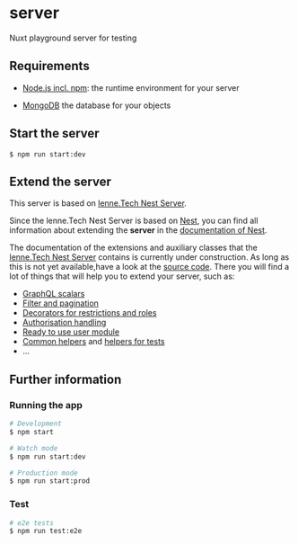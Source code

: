 # server
Nuxt playground server for testing

## Requirements

- [Node.js incl. npm](https://nodejs.org):
the runtime environment for your server

- [MongoDB](https://docs.mongodb.com/manual/installation/#mongodb-community-edition-installation-tutorials)
the database for your objects


## Start the server

`$ npm run start:dev`


## Extend the server

This server is based on [lenne.Tech Nest Server](https://github.com/lenneTech/nest-server).

Since the lenne.Tech Nest Server is based on [Nest](https://nestjs.com/), you can find all information about extending
the **server** in the [documentation of Nest](https://docs.nestjs.com/).

The documentation of the extensions and auxiliary classes that the
[lenne.Tech Nest Server](https://github.com/lenneTech/nest-server) contains is currently under construction.
As long as this is not yet available,have a look at the
[source code](https://github.com/lenneTech/nest-server/tree/master/src/core).
There you will find a lot of things that will help you to extend your server, such as:

- [GraphQL scalars](https://github.com/lenneTech/nest-server/tree/master/src/core/common/scalars)
- [Filter and pagination](https://github.com/lenneTech/nest-server/tree/master/src/core/common/args)
- [Decorators for restrictions and roles](https://github.com/lenneTech/nest-server/tree/master/src/core/common/decorators)
- [Authorisation handling](https://github.com/lenneTech/nest-server/tree/master/src/core/modules/auth)
- [Ready to use user module](https://github.com/lenneTech/nest-server/tree/master/src/core/modules/user)
- [Common helpers](https://github.com/lenneTech/nest-server/tree/master/src/core/common/helpers) and
[helpers for tests](https://github.com/lenneTech/nest-server/blob/master/src/test/test.helper.ts)
- ...


## Further information

### Running the app

```bash
# Development
$ npm start

# Watch mode
$ npm run start:dev

# Production mode
$ npm run start:prod
```

### Test

```bash
# e2e tests
$ npm run test:e2e
```
